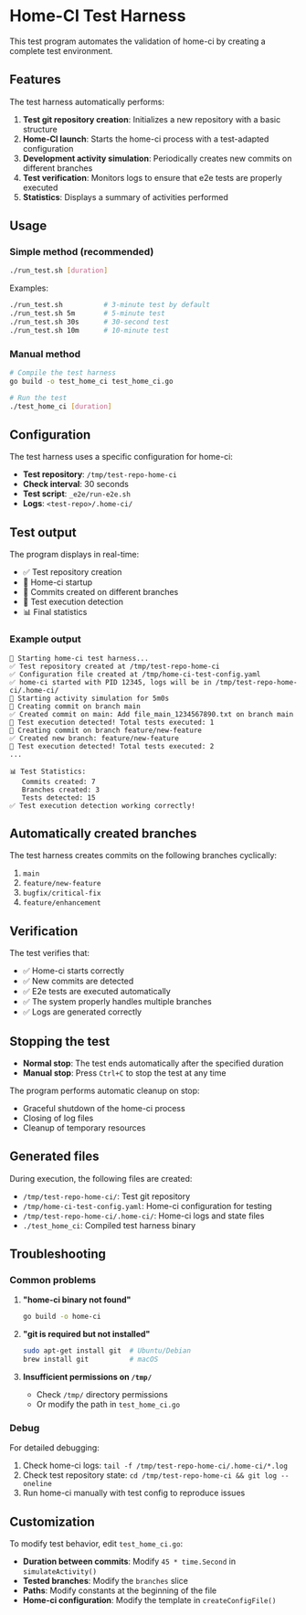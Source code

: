 # Home-CI Test Harness

This test program automates the validation of home-ci by creating a complete test environment.

## Features

The test harness automatically performs:

1. **Test git repository creation**: Initializes a new repository with a basic structure
2. **Home-CI launch**: Starts the home-ci process with a test-adapted configuration
3. **Development activity simulation**: Periodically creates new commits on different branches
4. **Test verification**: Monitors logs to ensure that e2e tests are properly executed
5. **Statistics**: Displays a summary of activities performed

## Usage

### Simple method (recommended)

```bash
./run_test.sh [duration]
```

Examples:
```bash
./run_test.sh          # 3-minute test by default
./run_test.sh 5m       # 5-minute test
./run_test.sh 30s      # 30-second test
./run_test.sh 10m      # 10-minute test
```

### Manual method

```bash
# Compile the test harness
go build -o test_home_ci test_home_ci.go

# Run the test
./test_home_ci [duration]
```

## Configuration

The test harness uses a specific configuration for home-ci:

- **Test repository**: `/tmp/test-repo-home-ci`
- **Check interval**: 30 seconds
- **Test script**: `_e2e/run-e2e.sh`
- **Logs**: `<test-repo>/.home-ci/`

## Test output

The program displays in real-time:

- ✅ Test repository creation
- 🚀 Home-ci startup
- 📝 Commits created on different branches
- 🧪 Test execution detection
- 📊 Final statistics

### Example output

```
🚀 Starting home-ci test harness...
✅ Test repository created at /tmp/test-repo-home-ci
✅ Configuration file created at /tmp/home-ci-test-config.yaml
✅ home-ci started with PID 12345, logs will be in /tmp/test-repo-home-ci/.home-ci/
🎯 Starting activity simulation for 5m0s
📝 Creating commit on branch main
✅ Created commit on main: Add file_main_1234567890.txt on branch main
🧪 Test execution detected! Total tests executed: 1
📝 Creating commit on branch feature/new-feature
✅ Created new branch: feature/new-feature
🧪 Test execution detected! Total tests executed: 2
...

📊 Test Statistics:
   Commits created: 7
   Branches created: 3
   Tests detected: 15
✅ Test execution detection working correctly!
```

## Automatically created branches

The test harness creates commits on the following branches cyclically:

1. `main`
2. `feature/new-feature`
3. `bugfix/critical-fix`
4. `feature/enhancement`

## Verification

The test verifies that:

- ✅ Home-ci starts correctly
- ✅ New commits are detected
- ✅ E2e tests are executed automatically
- ✅ The system properly handles multiple branches
- ✅ Logs are generated correctly

## Stopping the test

- **Normal stop**: The test ends automatically after the specified duration
- **Manual stop**: Press `Ctrl+C` to stop the test at any time

The program performs automatic cleanup on stop:
- Graceful shutdown of the home-ci process
- Closing of log files
- Cleanup of temporary resources

## Generated files

During execution, the following files are created:

- `/tmp/test-repo-home-ci/`: Test git repository
- `/tmp/home-ci-test-config.yaml`: Home-ci configuration for testing
- `/tmp/test-repo-home-ci/.home-ci/`: Home-ci logs and state files
- `./test_home_ci`: Compiled test harness binary

## Troubleshooting

### Common problems

1. **"home-ci binary not found"**
   ```bash
   go build -o home-ci
   ```

2. **"git is required but not installed"**
   ```bash
   sudo apt-get install git  # Ubuntu/Debian
   brew install git          # macOS
   ```

3. **Insufficient permissions on `/tmp/`**
   - Check `/tmp/` directory permissions
   - Or modify the path in `test_home_ci.go`

### Debug

For detailed debugging:
1. Check home-ci logs: `tail -f /tmp/test-repo-home-ci/.home-ci/*.log`
2. Check test repository state: `cd /tmp/test-repo-home-ci && git log --oneline`
3. Run home-ci manually with test config to reproduce issues

## Customization

To modify test behavior, edit `test_home_ci.go`:

- **Duration between commits**: Modify `45 * time.Second` in `simulateActivity()`
- **Tested branches**: Modify the `branches` slice
- **Paths**: Modify constants at the beginning of the file
- **Home-ci configuration**: Modify the template in `createConfigFile()`